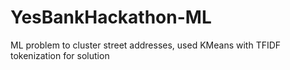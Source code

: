 # YesBankHackathon-ML
ML problem to cluster street addresses, used KMeans with TFIDF tokenization for solution
